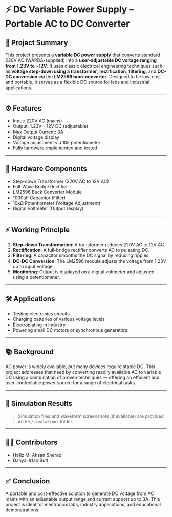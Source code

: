 # ⚡ DC Variable Power Supply – Portable AC to DC Converter

## 🔧 Project Summary
This project presents a **variable DC power supply** that converts standard 220V AC (WAPDA-supplied) into a **user-adjustable DC voltage ranging from 1.23V to ~12V**. It uses classic electrical engineering techniques such as **voltage step-down using a transformer**, **rectification**, **filtering**, and **DC-DC conversion** via the **LM2596 buck converter**. Designed to be low-cost and portable, it serves as a flexible DC source for labs and industrial applications.

---

## ⚙️ Features
- Input: 220V AC (mains)
- Output: 1.23V – 12V DC (adjustable)
- Max Output Current: 3A
- Digital voltage display
- Voltage adjustment via 10k potentiometer
- Fully hardware-implemented and tested

---

## 🧰 Hardware Components
- Step-down Transformer (220V AC to 12V AC)
- Full-Wave Bridge Rectifier
- LM2596 Buck Converter Module
- 1000μF Capacitor (Filter)
- 10kΩ Potentiometer (Voltage Adjustment)
- Digital Voltmeter (Output Display)

---

## ⚡ Working Principle
1. **Step-down Transformation**: A transformer reduces 220V AC to 12V AC.
2. **Rectification**: A full-bridge rectifier converts AC to pulsating DC.
3. **Filtering**: A capacitor smooths the DC signal by reducing ripples.
4. **DC-DC Conversion**: The LM2596 module adjusts the voltage from 1.23V up to input voltage.
5. **Monitoring**: Output is displayed on a digital voltmeter and adjusted using a potentiometer.

---

## 🛠 Applications
- Testing electronics circuits
- Charging batteries of various voltage levels
- Electroplating in industry
- Powering small DC motors or synchronous generators

---

## 📚 Background
AC power is widely available, but many devices require stable DC. This project addresses that need by converting readily available AC to variable DC using a combination of proven techniques — offering an efficient and user-controllable power source for a range of electrical tasks.

---

## 🧪 Simulation Results
> Simulation files and waveform screenshots (if available) are provided in the `/simulations` folder.

---

## 👨‍💻 Contributors
- Hafiz M. Ahsan Sheraz  
- Danyal Irfan Butt

---

## ✅ Conclusion
A portable and cost-effective solution to generate DC voltage from AC mains with an adjustable output range and current support up to 3A. This project is ideal for electronics labs, industry applications, and educational demonstrations.

